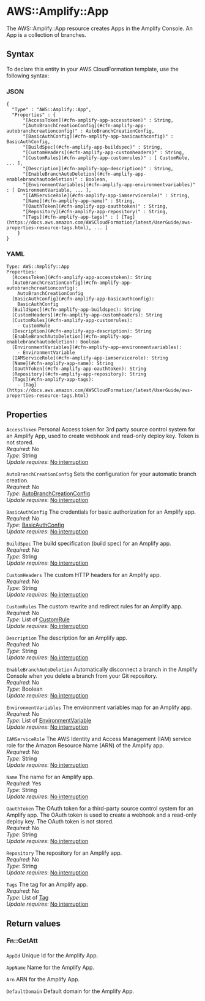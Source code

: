 # AWS::Amplify::App<a name="aws-resource-amplify-app"></a>

 The AWS::Amplify::App resource creates Apps in the Amplify Console\. An App is a collection of branches\. 

## Syntax<a name="aws-resource-amplify-app-syntax"></a>

To declare this entity in your AWS CloudFormation template, use the following syntax:

### JSON<a name="aws-resource-amplify-app-syntax.json"></a>

```
{
  "Type" : "AWS::Amplify::App",
  "Properties" : {
      "[AccessToken](#cfn-amplify-app-accesstoken)" : String,
      "[AutoBranchCreationConfig](#cfn-amplify-app-autobranchcreationconfig)" : AutoBranchCreationConfig,
      "[BasicAuthConfig](#cfn-amplify-app-basicauthconfig)" : BasicAuthConfig,
      "[BuildSpec](#cfn-amplify-app-buildspec)" : String,
      "[CustomHeaders](#cfn-amplify-app-customheaders)" : String,
      "[CustomRules](#cfn-amplify-app-customrules)" : [ CustomRule, ... ],
      "[Description](#cfn-amplify-app-description)" : String,
      "[EnableBranchAutoDeletion](#cfn-amplify-app-enablebranchautodeletion)" : Boolean,
      "[EnvironmentVariables](#cfn-amplify-app-environmentvariables)" : [ EnvironmentVariable, ... ],
      "[IAMServiceRole](#cfn-amplify-app-iamservicerole)" : String,
      "[Name](#cfn-amplify-app-name)" : String,
      "[OauthToken](#cfn-amplify-app-oauthtoken)" : String,
      "[Repository](#cfn-amplify-app-repository)" : String,
      "[Tags](#cfn-amplify-app-tags)" : [ [Tag](https://docs.aws.amazon.com/AWSCloudFormation/latest/UserGuide/aws-properties-resource-tags.html), ... ]
    }
}
```

### YAML<a name="aws-resource-amplify-app-syntax.yaml"></a>

```
Type: AWS::Amplify::App
Properties: 
  [AccessToken](#cfn-amplify-app-accesstoken): String
  [AutoBranchCreationConfig](#cfn-amplify-app-autobranchcreationconfig): 
    AutoBranchCreationConfig
  [BasicAuthConfig](#cfn-amplify-app-basicauthconfig): 
    BasicAuthConfig
  [BuildSpec](#cfn-amplify-app-buildspec): String
  [CustomHeaders](#cfn-amplify-app-customheaders): String
  [CustomRules](#cfn-amplify-app-customrules): 
    - CustomRule
  [Description](#cfn-amplify-app-description): String
  [EnableBranchAutoDeletion](#cfn-amplify-app-enablebranchautodeletion): Boolean
  [EnvironmentVariables](#cfn-amplify-app-environmentvariables): 
    - EnvironmentVariable
  [IAMServiceRole](#cfn-amplify-app-iamservicerole): String
  [Name](#cfn-amplify-app-name): String
  [OauthToken](#cfn-amplify-app-oauthtoken): String
  [Repository](#cfn-amplify-app-repository): String
  [Tags](#cfn-amplify-app-tags): 
    - [Tag](https://docs.aws.amazon.com/AWSCloudFormation/latest/UserGuide/aws-properties-resource-tags.html)
```

## Properties<a name="aws-resource-amplify-app-properties"></a>

`AccessToken`  <a name="cfn-amplify-app-accesstoken"></a>
 Personal Access token for 3rd party source control system for an Amplify App, used to create webhook and read\-only deploy key\. Token is not stored\.   
*Required*: No  
*Type*: String  
*Update requires*: [No interruption](https://docs.aws.amazon.com/AWSCloudFormation/latest/UserGuide/using-cfn-updating-stacks-update-behaviors.html#update-no-interrupt)

`AutoBranchCreationConfig`  <a name="cfn-amplify-app-autobranchcreationconfig"></a>
 Sets the configuration for your automatic branch creation\.   
*Required*: No  
*Type*: [AutoBranchCreationConfig](aws-properties-amplify-app-autobranchcreationconfig.md)  
*Update requires*: [No interruption](https://docs.aws.amazon.com/AWSCloudFormation/latest/UserGuide/using-cfn-updating-stacks-update-behaviors.html#update-no-interrupt)

`BasicAuthConfig`  <a name="cfn-amplify-app-basicauthconfig"></a>
 The credentials for basic authorization for an Amplify app\.   
*Required*: No  
*Type*: [BasicAuthConfig](aws-properties-amplify-app-basicauthconfig.md)  
*Update requires*: [No interruption](https://docs.aws.amazon.com/AWSCloudFormation/latest/UserGuide/using-cfn-updating-stacks-update-behaviors.html#update-no-interrupt)

`BuildSpec`  <a name="cfn-amplify-app-buildspec"></a>
 The build specification \(build spec\) for an Amplify app\.   
*Required*: No  
*Type*: String  
*Update requires*: [No interruption](https://docs.aws.amazon.com/AWSCloudFormation/latest/UserGuide/using-cfn-updating-stacks-update-behaviors.html#update-no-interrupt)

`CustomHeaders`  <a name="cfn-amplify-app-customheaders"></a>
The custom HTTP headers for an Amplify app\.  
*Required*: No  
*Type*: String  
*Update requires*: [No interruption](https://docs.aws.amazon.com/AWSCloudFormation/latest/UserGuide/using-cfn-updating-stacks-update-behaviors.html#update-no-interrupt)

`CustomRules`  <a name="cfn-amplify-app-customrules"></a>
 The custom rewrite and redirect rules for an Amplify app\.   
*Required*: No  
*Type*: List of [CustomRule](aws-properties-amplify-app-customrule.md)  
*Update requires*: [No interruption](https://docs.aws.amazon.com/AWSCloudFormation/latest/UserGuide/using-cfn-updating-stacks-update-behaviors.html#update-no-interrupt)

`Description`  <a name="cfn-amplify-app-description"></a>
 The description for an Amplify app\.   
*Required*: No  
*Type*: String  
*Update requires*: [No interruption](https://docs.aws.amazon.com/AWSCloudFormation/latest/UserGuide/using-cfn-updating-stacks-update-behaviors.html#update-no-interrupt)

`EnableBranchAutoDeletion`  <a name="cfn-amplify-app-enablebranchautodeletion"></a>
Automatically disconnect a branch in the Amplify Console when you delete a branch from your Git repository\.  
*Required*: No  
*Type*: Boolean  
*Update requires*: [No interruption](https://docs.aws.amazon.com/AWSCloudFormation/latest/UserGuide/using-cfn-updating-stacks-update-behaviors.html#update-no-interrupt)

`EnvironmentVariables`  <a name="cfn-amplify-app-environmentvariables"></a>
 The environment variables map for an Amplify app\.   
*Required*: No  
*Type*: List of [EnvironmentVariable](aws-properties-amplify-app-environmentvariable.md)  
*Update requires*: [No interruption](https://docs.aws.amazon.com/AWSCloudFormation/latest/UserGuide/using-cfn-updating-stacks-update-behaviors.html#update-no-interrupt)

`IAMServiceRole`  <a name="cfn-amplify-app-iamservicerole"></a>
 The AWS Identity and Access Management \(IAM\) service role for the Amazon Resource Name \(ARN\) of the Amplify app\.   
*Required*: No  
*Type*: String  
*Update requires*: [No interruption](https://docs.aws.amazon.com/AWSCloudFormation/latest/UserGuide/using-cfn-updating-stacks-update-behaviors.html#update-no-interrupt)

`Name`  <a name="cfn-amplify-app-name"></a>
 The name for an Amplify app\.   
*Required*: Yes  
*Type*: String  
*Update requires*: [No interruption](https://docs.aws.amazon.com/AWSCloudFormation/latest/UserGuide/using-cfn-updating-stacks-update-behaviors.html#update-no-interrupt)

`OauthToken`  <a name="cfn-amplify-app-oauthtoken"></a>
 The OAuth token for a third\-party source control system for an Amplify app\. The OAuth token is used to create a webhook and a read\-only deploy key\. The OAuth token is not stored\.   
*Required*: No  
*Type*: String  
*Update requires*: [No interruption](https://docs.aws.amazon.com/AWSCloudFormation/latest/UserGuide/using-cfn-updating-stacks-update-behaviors.html#update-no-interrupt)

`Repository`  <a name="cfn-amplify-app-repository"></a>
 The repository for an Amplify app\.   
*Required*: No  
*Type*: String  
*Update requires*: [No interruption](https://docs.aws.amazon.com/AWSCloudFormation/latest/UserGuide/using-cfn-updating-stacks-update-behaviors.html#update-no-interrupt)

`Tags`  <a name="cfn-amplify-app-tags"></a>
 The tag for an Amplify app\.   
*Required*: No  
*Type*: List of [Tag](https://docs.aws.amazon.com/AWSCloudFormation/latest/UserGuide/aws-properties-resource-tags.html)  
*Update requires*: [No interruption](https://docs.aws.amazon.com/AWSCloudFormation/latest/UserGuide/using-cfn-updating-stacks-update-behaviors.html#update-no-interrupt)

## Return values<a name="aws-resource-amplify-app-return-values"></a>

### Fn::GetAtt<a name="aws-resource-amplify-app-return-values-fn--getatt"></a>

#### <a name="aws-resource-amplify-app-return-values-fn--getatt-fn--getatt"></a>

`AppId`  <a name="AppId-fn::getatt"></a>
Unique Id for the Amplify App\.

`AppName`  <a name="AppName-fn::getatt"></a>
Name for the Amplify App\.

`Arn`  <a name="Arn-fn::getatt"></a>
ARN for the Amplify App\.

`DefaultDomain`  <a name="DefaultDomain-fn::getatt"></a>
Default domain for the Amplify App\.